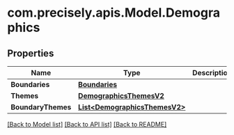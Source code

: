 
# com.precisely.apis.Model.Demographics

## Properties

Name | Type | Description | Notes
------------ | ------------- | ------------- | -------------
**Boundaries** | [**Boundaries**](Boundaries.md) |  | 
**Themes** | [**DemographicsThemesV2**](DemographicsThemesV2.md) |  | 
**BoundaryThemes** | [**List&lt;DemographicsThemesV2&gt;**](DemographicsThemesV2.md) |  | [optional] 

[[Back to Model list]](../README.md#documentation-for-models)
[[Back to API list]](../README.md#documentation-for-api-endpoints)
[[Back to README]](../README.md)

